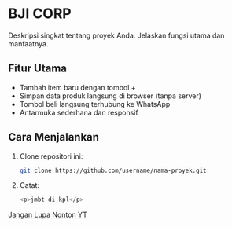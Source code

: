 # BJI CORP

Deskripsi singkat tentang proyek Anda. Jelaskan fungsi utama dan manfaatnya.

## Fitur Utama
- Tambah item baru dengan tombol +
- Simpan data produk langsung di browser (tanpa server)
- Tombol beli langsung terhubung ke WhatsApp
- Antarmuka sederhana dan responsif

## Cara Menjalankan
1. Clone repositori ini:
   ```bash
   git clone https://github.com/username/nama-proyek.git

2. Catat:
    ```bash
   <p>jmbt di kpl</p>
   
[Jangan Lupa Nonton YT](https://www.youtube.com/)
